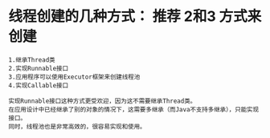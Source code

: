 #  线程创建的几种方式： 推荐 2和3 方式来创建
    1.继承Thread类
    2.实现Runnable接口
    3.应用程序可以使用Executor框架来创建线程池
    4.实现Callable接口
    
    实现Runnable接口这种方式更受欢迎，因为这不需要继承Thread类。
    在应用设计中已经继承了别的对象的情况下，这需要多继承（而Java不支持多继承），只能实现接口。
    同时，线程池也是非常高效的，很容易实现和使用。
